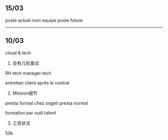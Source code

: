
## 15/03



poste actuel
mon equipe
poste future

***

## 10/03

cloud & tech

1. 会有几轮面试

RH
tech
manager tech

entretien client après le contrat 

2. Mission细节

presta format chez sogeti
presta normal

formation par outil talent

3. 工资状况

50k